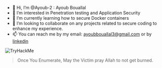 - 👋 Hi, I’m @Ayoub-2 : Ayoub Bouallal
- 👀 I’m interested in Penetration testing and Application Security
- 🌱 I’m currently learning how to secure Docker containers 
- 💞️ I’m looking to collaborate on any projects related to secure coding to enhance my experience.
- 📫 You can reach me by my email: ayoubbouallal3@gmail.com or by [linkedin](https://www.linkedin.com/in/bouallal-ayoub/)


<img src="https://tryhackme-badges.s3.amazonaws.com/AycntKL.png" alt="TryHackMe"></img>
> Once You Enumerate, May the Victim pray Allah to not get burned.
